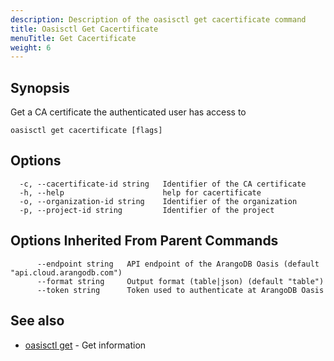 ```yaml
---
description: Description of the oasisctl get cacertificate command
title: Oasisctl Get Cacertificate
menuTitle: Get Cacertificate
weight: 6
---
```

## Synopsis
Get a CA certificate the authenticated user has access to

```
oasisctl get cacertificate [flags]
```

## Options
```
  -c, --cacertificate-id string   Identifier of the CA certificate
  -h, --help                      help for cacertificate
  -o, --organization-id string    Identifier of the organization
  -p, --project-id string         Identifier of the project
```

## Options Inherited From Parent Commands
```
      --endpoint string   API endpoint of the ArangoDB Oasis (default "api.cloud.arangodb.com")
      --format string     Output format (table|json) (default "table")
      --token string      Token used to authenticate at ArangoDB Oasis
```

## See also
* [oasisctl get](_index.md)	 - Get information

